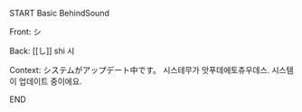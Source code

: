 START
Basic BehindSound

Front:
シ


Back:
[[し]] shi 시


Context:
システムがアップデート中です。 
시스테무가 앗푸데에토츄우데스. 
시스템이 업데이트 중이에요.  
<!--ID: 1746171193110-->
END